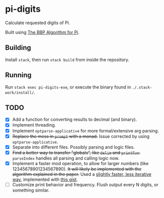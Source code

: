 # pi-digits

Calculate requested digits of Pi.

Built using [The BBP Algorithm for Pi](http://www.davidhbailey.com/dhbpapers/bbp-alg.pdf).

## Building

Install `stack`, then run `stack build` from inside the repository.

## Running

Run `stack exec pi-digits-exe`, or execute the binary found in `./.stack-work/install/`.

## TODO

- [X] Add a function for converting results to decimal (and binary).
- [X] Implement threading.
- [X] Implement `optparse-applicative` for more formal/extensive arg parsing.
- [X] ~~Replace the mess in `prompt` with a monad.~~ Issue corrected by using `optparse-applicative`.
- [X] Separate into different files. Possibly parsing and logic files.
- [X] ~~Find a better way to transfer "globals", like `delim` and `printFun`.~~ `parseIndex` handles all parsing and calling logic now.
- [X] Implement a faster mod operation, to allow for larger numbers (like 12345678901234567890). ~~It will likely be implemented with the algorithm explained in the paper.~~ Used a [slightly faster, less iterative way](https://www.khanacademy.org/computing/computer-science/cryptography/modarithmetic/a/fast-modular-exponentiation), implemented with [this gist](https://gist.github.com/trevordixon/6788535).
- [ ] Customize print behavior and frequency. Flush output every N digits, or something similar.
